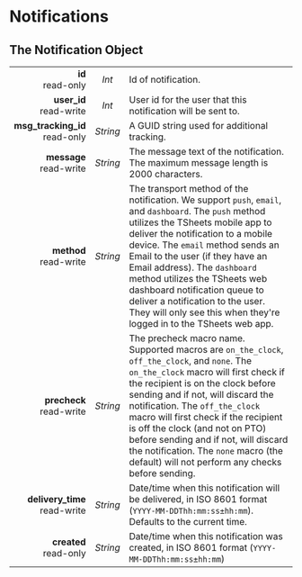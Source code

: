 # Notifications

## The Notification Object

|                |             |             |
| -------------: | :---------: | ----------- |
| **id**<br/>read-only | _Int_ | Id of notification. |
| **user_id**<br/>read-write | _Int_ | User id for the user that this notification will be sent to. |
| **msg_tracking_id**<br/>read-only | _String_ | A GUID string used for additional tracking. |
| **message**<br/>read-write | _String_ | The message text of the notification. The maximum message length is 2000 characters. |
| **method**<br/>read-write | _String_ | The transport method of the notification. We support `push`, `email`, and `dashboard`. The `push` method utilizes the TSheets mobile app to deliver the notification to a mobile device. The `email` method sends an Email to the user (if they have an Email address). The `dashboard` method utilizes the TSheets web dashboard notification queue to deliver a notification to the user. They will only see this when they're logged in to the TSheets web app. |
| **precheck**<br/>read-write | _String_ | The precheck macro name. Supported macros are `on_the_clock`, `off_the_clock`, and `none`. The `on_the_clock` macro will first check if the recipient is on the clock before sending and if not, will discard the notification. The `off_the_clock` macro will first check if the recipient is off the clock (and not on PTO) before sending and if not, will discard the notification. The `none` macro (the default) will not perform any checks before sending. |
| **delivery_time**<br/>read-write | _String_ | Date/time when this notification will be delivered, in ISO 8601 format (`YYYY-MM-DDThh:mm:ss±hh:mm`). Defaults to the current time. |
| **created**<br/>read-only | _String_ | Date/time when this notification was created, in ISO 8601 format (`YYYY-MM-DDThh:mm:ss±hh:mm`) |


